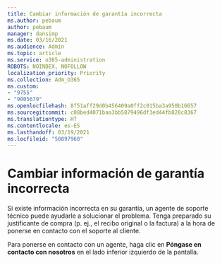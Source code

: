 ```yaml
---
title: Cambiar información de garantía incorrecta
ms.author: pebaum
author: pebaum
manager: dansimp
ms.date: 03/16/2021
ms.audience: Admin
ms.topic: article
ms.service: o365-administration
ROBOTS: NOINDEX, NOFOLLOW
localization_priority: Priority
ms.collection: Adm_O365
ms.custom:
- "9755"
- "9005679"
ms.openlocfilehash: 8f51aff29d0b456409a0ff2c015ba3a950b16657
ms.sourcegitcommit: c08bed4071baa3bb5879496df3ed44fb828c8367
ms.translationtype: HT
ms.contentlocale: es-ES
ms.lasthandoff: 03/19/2021
ms.locfileid: "50897960"
---
```

# <a name="change-incorrect-warranty-information"></a>Cambiar información de garantía incorrecta

Si existe información incorrecta en su garantía, un agente de soporte técnico puede ayudarle a solucionar el problema. Tenga preparado su justificante de compra (p. ej., el recibo original o la factura) a la hora de ponerse en contacto con el soporte al cliente.

Para ponerse en contacto con un agente, haga clic en **Póngase en contacto con nosotros** en el lado inferior izquierdo de la pantalla.